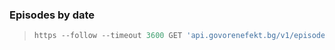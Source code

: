 

### Episodes by date  
> ```javascript
> https --follow --timeout 3600 GET 'api.govorenefekt.bg/v1/episodes/by-date/20220325' x-api-key:'dc4f3ce4-f0fa-45f7-bc83-bc16477bc6e6'
> ```
